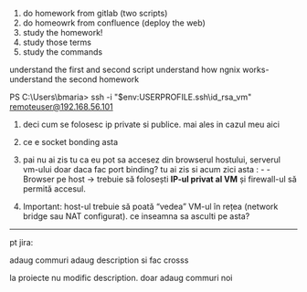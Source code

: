 1. do homework from gitlab (two scripts)
2. do homeowrk from confluence (deploy the web)
3. study the homework!
4. study those terms
5. study the commands


understand the first and second script
understand how ngnix works- understand the second homework





PS C:\Users\bmaria> ssh -i "$env:USERPROFILE\.ssh\id_rsa_vm" remoteuser@192.168.56.101



1. deci cum se folosesc ip private si publice. mai ales in cazul meu aici
2. ce e socket bonding asta

3. pai nu ai zis tu ca eu pot sa accesez din browserul hostului, serverul vm-ului doar daca fac port binding? tu ai zis si acum zici asta : - - Browser pe host → trebuie să folosești **IP-ul privat al VM** și firewall-ul să permită accesul.
        
4. Important: host-ul trebuie să poată “vedea” VM-ul în rețea (network bridge sau NAT configurat).
ce inseamna sa asculti pe asta?










---

pt jira:


adaug commuri 
adaug description si fac crosss


la proiecte nu modific description. doar adaug commuri noi
